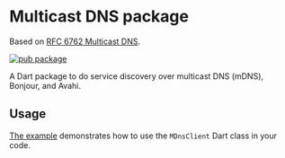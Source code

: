 # Multicast DNS package

Based on [RFC 6762 Multicast DNS](https://datatracker.ietf.org/doc/html/rfc6762).

[![pub package](https://img.shields.io/pub/v/multicast_dns.svg)](https://pub.dartlang.org/packages/multicast_dns)

A Dart package to do service discovery over multicast DNS (mDNS), Bonjour, and Avahi.

## Usage

[The example](https://pub.dev/packages/multicast_dns/example) demonstrates how
to use the `MDnsClient` Dart class in your code.
